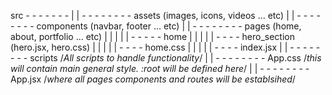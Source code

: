 src - - - - - - -
                |
                |
                - - - - - - - - assets (images, icons, videos ... etc)
                |
                |
                - - - - - - - - components (navbar, footer ... etc)
                |
                |
                - - - - - - - - pages (home, about, portfolio ... etc)
                |               |
                |               |
                |               - - - - - home
                |                           |
                |                           |
                |                           - - - - hero_section (hero.jsx, hero.css)
                |                           |
                |                           |
                |                           - - - - home.css
                |                           |
                |                           |
                |                           - - - - index.jsx
                |
                |
                - - - - - - - - scripts /*All scripts to handle functionality*/
                |
                |
                - - - - - - - - App.css /*this will contain main general style. :root will be defined here*/
                |
                |
                - - - - - - - - App.jsx /*where all pages components and routes will be establsihed*/